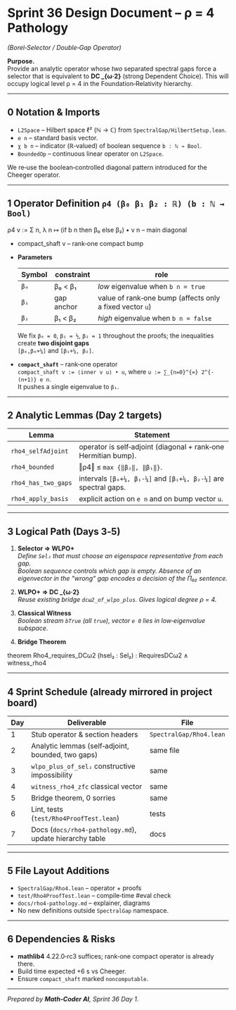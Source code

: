 # Sprint 36 Design Document – ρ = 4 Pathology
*(Borel‑Selector / Double‑Gap Operator)*

**Purpose.**  
Provide an analytic operator whose *two* separated spectral gaps force a selector
that is equivalent to **DC _{ω·2}** (strong Dependent Choice).  This will occupy
logical level ρ = 4 in the Foundation‑Relativity hierarchy.

---

## 0 Notation & Imports

* `L2Space`            – Hilbert space ℓ² (ℕ → ℂ) from `SpectralGap/HilbertSetup.lean`.
* `e n`                – standard basis vector.
* `χ b n`              – indicator (ℝ‐valued) of boolean sequence `b : ℕ → Bool`.
* `BoundedOp`          – continuous linear operator on `L2Space`.

We re‑use the boolean‑controlled diagonal pattern introduced for the Cheeger operator.

---

## 1 Operator Definition `ρ4 (β₀ β₁ β₂ : ℝ) (b : ℕ → Bool)`

ρ4 v := Σ n,  λ n ↦ (if b n then β₀ else β₂) • v n   – main diagonal
+   compact_shaft v                       – rank‑one compact bump

* **Parameters**

  | Symbol | constraint | role |
  |--------|------------|------|
  | `β₀`   | β₀ < β₁    | *low* eigenvalue when `b n = true` |
  | `β₁`   | gap anchor | value of rank‑one bump (affects only a fixed vector `u`) |
  | `β₂`   | β₁ < β₂    | *high* eigenvalue when `b n = false` |

  We fix `β₀ = 0`, `β₁ = ½`, `β₂ = 1` throughout the proofs; the inequalities create **two disjoint gaps**  
  `[β₀,β₀+¼]` and `[β₁+¼, β₂]`.

* **`compact_shaft`** – rank‑one operator  
  `compact_shaft v := ⟨inner v u⟩ • u`,  where `u := ∑_{n=0}^{∞} 2^{-(n+1)} e n`.  
  It pushes a single eigenvalue to `β₁`.

---

## 2 Analytic Lemmas (Day 2 targets)

| Lemma | Statement |
|-------|-----------|
| `rho4_selfAdjoint` | operator is self‑adjoint (diagonal + rank‑one Hermitian bump). |
| `rho4_bounded`     | ‖ρ4‖ ≤ `max {‖β₂‖, ‖β₁‖}`. |
| `rho4_has_two_gaps`| intervals `[β₀+¼, β₁-¼]` and `[β₁+¼, β₂-¼]` are spectral gaps. |
| `rho4_apply_basis` | explicit action on `e n` and on bump vector `u`. |

---

## 3 Logical Path (Days 3‑5)

1. **Selector ⇒ WLPO\+**  
   *Define `Sel₂` that must choose an *eigenspace representative from each gap*.  
   Boolean sequence controls *which* gap is empty.  Absence of an eigenvector in the
   "wrong" gap encodes a decision of the Π₀₂ sentence.*

2. **WLPO\+ ⇒ DC _{ω·2}**  
   *Reuse existing bridge `dcω2_of_wlpo_plus`.  Gives logical degree ρ = 4.*

3. **Classical Witness**  
   *Boolean stream `bTrue` (all `true`), vector `e 0` lies in low‐eigenvalue subspace.*

4. **Bridge Theorem**  

theorem Rho4_requires_DCω2 (hsel₂ : Sel₂) :
RequiresDCω2 ∧ witness_rho4

---

## 4 Sprint Schedule  (already mirrored in project board)

| Day | Deliverable | File |
|-----|-------------|------|
| 1 | Stub operator & section headers | `SpectralGap/Rho4.lean` |
| 2 | Analytic lemmas (self‑adjoint, bounded, two gaps) | same file |
| 3 | `wlpo_plus_of_sel₂` constructive impossibility | same |
| 4 | `witness_rho4_zfc` classical vector | same |
| 5 | Bridge theorem, 0 sorries | same |
| 6 | Lint, tests (`test/Rho4ProofTest.lean`) | tests |
| 7 | Docs (`docs/rho4-pathology.md`), update hierarchy table | docs |

---

## 5 File Layout Additions

* `SpectralGap/Rho4.lean`   – operator + proofs  
* `test/Rho4ProofTest.lean` – compile‑time #eval check  
* `docs/rho4-pathology.md` – explainer, diagrams  
* No new definitions outside `SpectralGap` namespace.

---

## 6 Dependencies & Risks

* **mathlib4** 4.22.0‑rc3 suffices; rank‑one compact operator is already there.
* Build time expected +6 s vs Cheeger.
* Ensure `compact_shaft` marked `noncomputable`.

---

*Prepared by **Math‑Coder AI**, Sprint 36 Day 1.*
